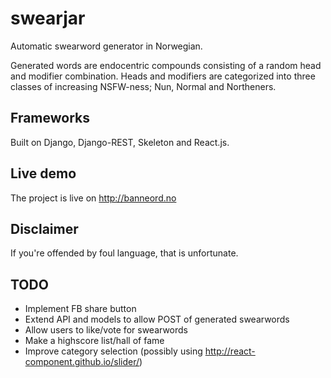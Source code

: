 # swearjar
Automatic swearword generator in Norwegian.

Generated words are endocentric compounds consisting of a random head and modifier combination. Heads and modifiers are categorized into three classes of increasing NSFW-ness; Nun, Normal and Northeners.

## Frameworks
Built on Django, Django-REST, Skeleton and React.js.

## Live demo
The project is live on http://banneord.no

## Disclaimer
If you're offended by foul language, that is unfortunate.

## TODO
* Implement FB share button
* Extend API and models to allow POST of generated swearwords
* Allow users to like/vote for swearwords
* Make a highscore list/hall of fame
* Improve category selection (possibly using http://react-component.github.io/slider/)
